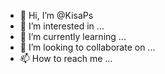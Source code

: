 - 👋 Hi, I’m @KisaPs
- 👀 I’m interested in ...
- 🌱 I’m currently learning ...
- 💞️ I’m looking to collaborate on ...
- 📫 How to reach me ...

<!---
KisaPs/KisaPs is a ✨ special ✨ repository because its `README.md` (this file) appears on your GitHub profile.
You can click the Preview link to take a look at your changes.
--->

